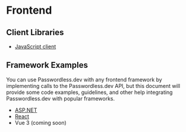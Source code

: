 # Frontend

## Client Libraries

* [JavaScript client](frontend/javascript)

## Framework Examples

You can use Passwordless.dev with any frontend framework by implementing calls to the Passwordless.dev API, but this document will provide some code examples, guidelines, and other help integrating Passwordless.dev with popular frameworks.

* [ASP.NET](frontend/aspnet) <Badge text="example" type="warning"/>
* [React](frontend/react) <Badge text="example" type="warning"/>
* Vue 3 (coming soon)